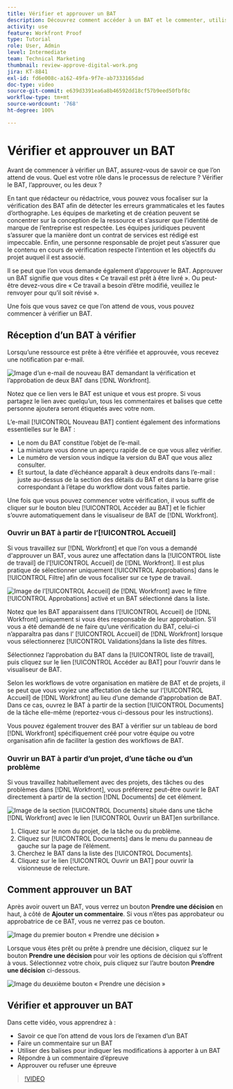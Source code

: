 ```yaml
---
title: Vérifier et approuver un BAT
description: Découvrez comment accéder à un BAT et le commenter, utiliser des balises pour indiquer les modifications nécessaires, répondre aux commentaires d’un BAT et prendre une décision sur un BAT dans  [!DNL Workfront].
activity: use
feature: Workfront Proof
type: Tutorial
role: User, Admin
level: Intermediate
team: Technical Marketing
thumbnail: review-approve-digital-work.png
jira: KT-8841
exl-id: fd6e008c-a162-49fa-9f7e-ab7333165dad
doc-type: video
source-git-commit: e639d3391ea6a8b46592dd18cf57b9eed50fbf8c
workflow-type: tm+mt
source-wordcount: '768'
ht-degree: 100%

---
```


# Vérifier et approuver un BAT

Avant de commencer à vérifier un BAT, assurez-vous de savoir ce que l’on attend de vous. Quel est votre rôle dans le processus de relecture ? Vérifier le BAT, l’approuver, ou les deux ?

En tant que rédacteur ou rédactrice, vous pouvez vous focaliser sur la vérification des BAT afin de détecter les erreurs grammaticales et les fautes d’orthographe. Les équipes de marketing et de création peuvent se concentrer sur la conception de la ressource et s’assurer que l’identité de marque de l’entreprise est respectée. Les équipes juridiques peuvent s’assurer que la manière dont un contrat de services est rédigé est impeccable. Enfin, une personne responsable de projet peut s’assurer que le contenu en cours de vérification respecte l’intention et les objectifs du projet auquel il est associé.

Il se peut que l’on vous demande également d’approuver le BAT. Approuver un BAT signifie que vous dites « Ce travail est prêt à être livré ». Ou peut-être devez-vous dire « Ce travail a besoin d’être modifié, veuillez le renvoyer pour qu’il soit révisé ».

Une fois que vous savez ce que l’on attend de vous, vous pouvez commencer à vérifier un BAT.

## Réception d’un BAT à vérifier

Lorsqu’une ressource est prête à être vérifiée et approuvée, vous recevez une notification par e-mail.

![Image d’un e-mail de nouveau BAT demandant la vérification et l’approbation de deux BAT dans [!DNL  Workfront].](assets/new-proof-emails.png)

Notez que ce lien vers le BAT est unique et vous est propre. Si vous partagez le lien avec quelqu’un, tous les commentaires et balises que cette personne ajoutera seront étiquetés avec votre nom.

L’e-mail [!UICONTROL Nouveau BAT] contient également des informations essentielles sur le BAT :

* Le nom du BAT constitue l’objet de l’e-mail.
* La miniature vous donne un aperçu rapide de ce que vous allez vérifier.
* Le numéro de version vous indique la version du BAT que vous allez consulter.
* Et surtout, la date d’échéance apparaît à deux endroits dans l’e-mail : juste au-dessus de la section des détails du BAT et dans la barre grise correspondant à l’étape du workflow dont vous faites partie.

Une fois que vous pouvez commencer votre vérification, il vous suffit de cliquer sur le bouton bleu [!UICONTROL Accéder au BAT] et le fichier s’ouvre automatiquement dans le visualiseur de BAT de [!DNL Workfront].

### Ouvrir un BAT à partir de l’[!UICONTROL Accueil]

Si vous travaillez sur [!DNL Workfront] et que l’on vous a demandé d&#39;approuver un BAT, vous aurez une affectation dans la [!UICONTROL liste de travail] de l’[!UICONTROL Accueil] de [!DNL Workfront]. Il est plus pratique de sélectionner uniquement [!UICONTROL Approbations] dans le [!UICONTROL Filtre] afin de vous focaliser sur ce type de travail.

![Image de l’[!UICONTROL Accueil] de [!DNL Workfront] avec le filtre [!UICONTROL Approbations] activé et un BAT sélectionné dans la liste.](assets/open-proof-from-home.png)

Notez que les BAT apparaissent dans l’[!UICONTROL Accueil] de [!DNL Workfront] uniquement si vous êtes responsable de leur approbation. S’il vous a été demandé de ne faire qu’une vérification du BAT, celui-ci n’apparaîtra pas dans l’ [!UICONTROL Accueil] de [!DNL Workfront] lorsque vous sélectionnerez [!UICONTROL Validations]dans la liste des filtres.

Sélectionnez l’approbation du BAT dans la [!UICONTROL liste de travail], puis cliquez sur le lien [!UICONTROL Accéder au BAT] pour l’ouvrir dans le visualiseur de BAT.

Selon les workflows de votre organisation en matière de BAT et de projets, il se peut que vous voyiez une affectation de tâche sur l’[!UICONTROL Accueil] de [!DNL Workfront] au lieu d’une demande d’approbation de BAT. Dans ce cas, ouvrez le BAT à partir de la section [!UICONTROL Documents] de la tâche elle-même (reportez-vous ci-dessous pour les instructions).

Vous pouvez également trouver des BAT à vérifier sur un tableau de bord [!DNL Workfront] spécifiquement créé pour votre équipe ou votre organisation afin de faciliter la gestion des workflows de BAT.

### Ouvrir un BAT à partir d’un projet, d’une tâche ou d’un problème

Si vous travaillez habituellement avec des projets, des tâches ou des problèmes dans [!DNL Workfront], vous préférerez peut-être ouvrir le BAT directement à partir de la section [!DNL Documents] de cet élément.

![Image de la section [!UICONTROL Documents] située dans une tâche [!DNL  Workfront] avec le lien [!UICONTROL Ouvrir un BAT]en surbrillance.](assets/open-proof-from-documents.png)

1. Cliquez sur le nom du projet, de la tâche ou du problème.
2. Cliquez sur [!UICONTROL Documents] dans le menu du panneau de gauche sur la page de l’élément.
3. Cherchez le BAT dans la liste des [!UICONTROL Documents].
4. Cliquez sur le lien [!UICONTROL Ouvrir un BAT] pour ouvrir la visionneuse de relecture.

## Comment approuver un BAT

Après avoir ouvert un BAT, vous verrez un bouton **Prendre une décision** en haut, à côté de **Ajouter un commentaire**. Si vous n’êtes pas approbateur ou approbatrice de ce BAT, vous ne verrez pas ce bouton.

![Image du premier bouton « Prendre une décision »](assets/make-decision-1.png)

Lorsque vous êtes prêt ou prête à prendre une décision, cliquez sur le bouton **Prendre une décision** pour voir les options de décision qui s’offrent à vous. Sélectionnez votre choix, puis cliquez sur l’autre bouton **Prendre une décision** ci-dessous.

![Image du deuxième bouton « Prendre une décision »](assets/make-decision-2.png)

## Vérifier et approuver un BAT

Dans cette vidéo, vous apprendrez à :

* Savoir ce que l’on attend de vous lors de l’examen d’un BAT
* Faire un commentaire sur un BAT
* Utiliser des balises pour indiquer les modifications à apporter à un BAT
* Répondre à un commentaire d’épreuve
* Approuver ou refuser une épreuve

>[!VIDEO](https://video.tv.adobe.com/v/335141/?quality=12&learn=on)

<!--
#### Learn more
* Create and manage proof comments
* Make decisions on a proof
* Review a static proof
* Tag users to share a proof
* Notifications for proof comments and decisions
-->

<!--
#### Guides
* Reviewing proofs in [!DNL Workfront]
* -->
